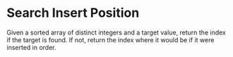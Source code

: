 # Search Insert Position 

Given a sorted array of distinct integers and a target value, return the index if the target is found. If not, return the index where it would be if it were inserted in order.